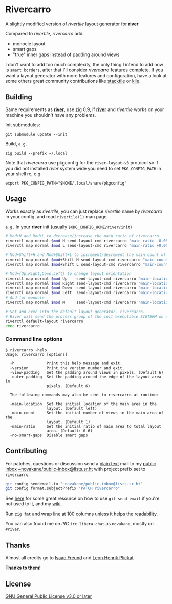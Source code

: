 # Rivercarro

A slightly modified version of _rivertile_ layout generator for
**[river]**

Compared to _rivertile_, _rivercarro_ add:

-   monocle layout
-   smart gaps
-   "true" inner gaps instead of padding around views

I don't want to add too much complexity, the only thing I intend
to add now is `smart borders`, after that I'll consider _rivercarro_
features complete. If you want a layout generator with more features
and configuration, have a look at some others great community
contributions like [stacktile] or [kile].

## Building

Same requirements as **[river]**, use [zig] 0.9, if **[river]** and
_rivertile_ works on your machine you shouldn't have any problems.

Init submodules:

    git submodule update --init

Build, `e.g.`

    zig build --prefix ~/.local

Note that _rivercarro_ use pkgconfig for the `river-layout-v3`
protocol so if you did not installed _river_ system wide you need to
set `PKG_CONFIG_PATH` in your shell rc, e.g.

    export PKG_CONFIG_PATH="$HOME/.local/share/pkgconfig"

## Usage

Works exactly as _rivertile_, you can just replace _rivertile_ name by
_rivercarro_ in your config, and read `rivertile(1)` man page

`e.g.` In your **river** init (usually `$XDG_CONFIG_HOME/river/init`)

```bash
# Mod+H and Mod+L to decrease/increase the main ratio of rivercarro
riverctl map normal $mod H send-layout-cmd rivercarro "main-ratio -0.05"
riverctl map normal $mod L send-layout-cmd rivercarro "main-ratio +0.05"

# Mod+Shift+H and Mod+Shift+L to increment/decrement the main count of rivercarro
riverctl map normal $mod+Shift H send-layout-cmd rivercarro "main-count +1"
riverctl map normal $mod+Shift L send-layout-cmd rivercarro "main-count -1"

# Mod+{Up,Right,Down,Left} to change layout orientation
riverctl map normal $mod Up    send-layout-cmd rivercarro "main-location top"
riverctl map normal $mod Right send-layout-cmd rivercarro "main-location right"
riverctl map normal $mod Down  send-layout-cmd rivercarro "main-location bottom"
riverctl map normal $mod Left  send-layout-cmd rivercarro "main-location left"
# And for monocle
riverctl map normal $mod M     send-layout-cmd rivercarro "main-location monocle"

# Set and exec into the default layout generator, rivercarro.
# River will send the process group of the init executable SIGTERM on exit.
riverctl default-layout rivercarro
exec rivercarro
```

### Command line options

```
$ rivercarro -help
Usage: rivercarro [options]

  -h              Print this help message and exit.
  -version        Print the version number and exit.
  -view-padding   Set the padding around views in pixels. (Default 6)
  -outer-padding  Set the padding around the edge of the layout area in
                  pixels. (Default 6)

  The following commands may also be sent to rivercarro at runtime:

  -main-location  Set the initial location of the main area in the
                  layout. (Default left)
  -main-count     Set the initial number of views in the main area of the
                  layout. (Default 1)
  -main-ratio     Set the initial ratio of main area to total layout
                  area. (Default: 0.6)
  -no-smart-gaps  Disable smart gaps
```

## Contributing

For patches, questions or discussion send a [plain text] mail to my
[public inbox] [~novakane/public-inbox@lists.sr.ht] with project
prefix set to `rivercarro`:

```bash
git config sendemail.to "~novakane/public-inbox@lists.sr.ht"
git config format.subjectPrefix "PATCH rivercarro"
```

See [here] for some great resource on how to use `git send-email`
if you're not used to it, and my [wiki].

Run `zig fmt` and wrap line at 100 columns unless it helps the
readability.

You can also found me on _IRC_ `irc.libera.chat` as `novakane`, mostly on
`#river`.

## Thanks

Almost all credits go to [Isaac Freund] and [Leon Henrik Plickat]

**Thanks to them!**

## License

[GNU General Public License v3.0 or later]

[river]: https://github.com/ifreund/river
[stacktile]: https://sr.ht/~leon_plickat/stacktile/
[kile]: https://gitlab.com/snakedye/kile
[zig]: https://ziglang.org/download/
[plain text]: https://useplaintext.email/
[public inbox]: https://lists.sr.ht/~novakane/public-inbox
[~novakane/public-inbox@lists.sr.ht]: mailto:~novakane/public-inbox@lists.sr.ht
[here]: https://git-send-email.io
[wiki]: https://man.sr.ht/~novakane/guides/
[isaac freund]: https://github.com/ifreund
[leon henrik plickat]: https://sr.ht/~leon_plickat/
[gnu general public license v3.0 or later]: COPYING
